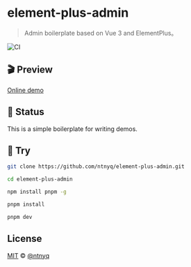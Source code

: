 # element-plus-admin

> Admin boilerplate based on Vue 3 and ElementPlus。

![CI](https://github.com/ntnyq/element-plus-admin/workflows/CI/badge.svg)

## :clapper: Preview

[Online demo](https://admin.ntnyq.com)

## :construction: Status

This is a simple boilerplate for writing demos.

## :apple: Try

```bash
git clone https://github.com/ntnyq/element-plus-admin.git

cd element-plus-admin

npm install pnpm -g

pnpm install

pnpm dev
```

## License

[MIT](./LICENSE) &copy; [@ntnyq](https://github.com/ntnyq)
